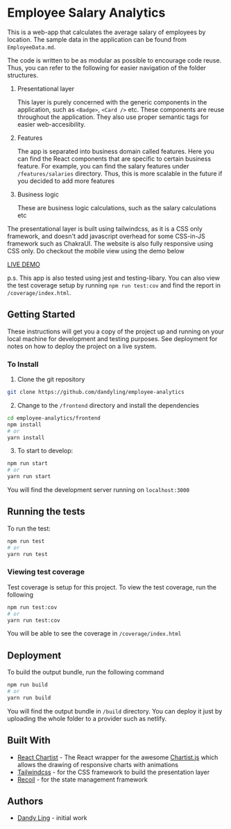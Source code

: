 # Employee Salary Analytics

This is a web-app that calculates the average salary of employees by location. The sample data in the application can be found from `EmployeeData.md`.

The code is written to be as modular as possible to encourage code reuse. Thus, you can refer to the following for easier navigation of the folder structures.

1. Presentational layer

   This layer is purely concerned with the generic components in the application, such as `<Badge>`, `<Card />` etc. These components are reuse throughout the application. They also use proper semantic tags for easier web-accesibility.

2. Features

   The app is separated into business domain called features. Here you can find the React components that are specific to certain business feature. For example, you can find the salary features under `/features/salaries` directory. Thus, this is more scalable in the future if you decided to add more features

3. Business logic

   These are business logic calculations, such as the salary calculations etc

The presentational layer is built using tailwindcss, as it is a CSS only framework, and doesn't add javascript overhead for some CSS-in-JS framework such as ChakraUI. The website is also fully responsive using CSS only. Do checkout the mobile view using the demo below

[LIVE DEMO](https://employee-analytics.netlify.app/)

p.s. This app is also tested using jest and testing-libary. You can also view the test coverage setup by running `npm run test:cov` and find the report in `/coverage/index.html`.

## Getting Started

These instructions will get you a copy of the project up and running on your local machine for development and testing purposes. See deployment for notes on how to deploy the project on a live system.

### To Install

1. Clone the git repository

```bash
git clone https://github.com/dandyling/employee-analytics
```

2. Change to the `/frontend` directory and install the dependencies

```bash
cd employee-analytics/frontend
npm install
# or
yarn install
```

3. To start to develop:

```bash
npm run start
# or
yarn run start
```

You will find the development server running on `localhost:3000`

## Running the tests

To run the test:

```bash
npm run test
# or
yarn run test
```

### Viewing test coverage

Test coverage is setup for this project. To view the test coverage, run the following

```bash
npm run test:cov
# or
yarn run test:cov
```

You will be able to see the coverage in `/coverage/index.html`

## Deployment

To build the output bundle, run the following command

```bash
npm run build
# or
yarn run build
```

You will find the output bundle in `/build` directory. You can deploy it just by uploading the whole folder to a provider such as netlify.

## Built With

- [React Chartist](https://www.npmjs.com/package/react-chartist) - The React wrapper for the awesome [Chartist.js](http://gionkunz.github.io/chartist-js/) which allows the drawing of responsive charts with animations
- [Tailwindcss](https://tailwindcss.com/) - for the CSS framework to build the presentation layer
- [Recoil](https://recoiljs.org/) - for the state management framework

## Authors

- [Dandy Ling](https://github.com/dandyling/) - initial work
